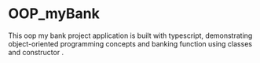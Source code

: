 # OOP_myBank
This oop my bank project application is built with typescript, demonstrating object-oriented programming concepts and banking function using classes and constructor .
